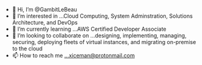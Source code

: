 - 👋 Hi, I’m @GambitLeBeau
- 👀 I’m interested in ...Cloud Computing, System Adminstration, Solutions Architecture, and DevOps
- 🌱 I’m currently learning ...AWS Certified Developer Associate
- 💞️ I’m looking to collaborate on ...designing, implementing, managing, securing, deploying fleets of virtual instances, and migrating on-premise to the cloud
- 📫 How to reach me ...xiceman@protonmail.com

<!---
GambitLeBeau/GambitLeBeau is a ✨ special ✨ repository because its `README.md` (this file) appears on your GitHub profile.
You can click the Preview link to take a look at your changes.
--->
